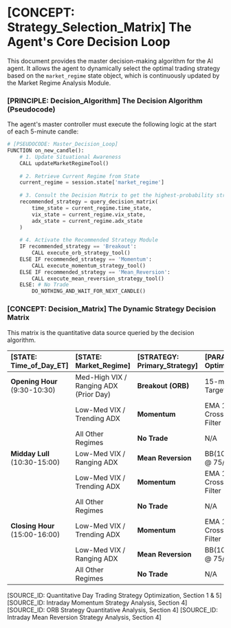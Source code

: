 # [CONCEPT: Strategy_Selection_Matrix] The Agent's Core Decision Loop

This document provides the master decision-making algorithm for the AI agent. It allows the agent to dynamically select the optimal trading strategy based on the `market_regime` state object, which is continuously updated by the Market Regime Analysis Module.

### [PRINCIPLE: Decision_Algorithm] The Decision Algorithm (Pseudocode)

The agent's master controller must execute the following logic at the start of each 5-minute candle:

```python
# [PSEUDOCODE: Master_Decision_Loop]
FUNCTION on_new_candle():
    # 1. Update Situational Awareness
    CALL updateMarketRegimeTool()
    
    # 2. Retrieve Current Regime from State
    current_regime = session.state['market_regime']
    
    # 3. Consult the Decision Matrix to get the highest-probability strategy
    recommended_strategy = query_decision_matrix(
        time_state = current_regime.time_state,
        vix_state = current_regime.vix_state,
        adx_state = current_regime.adx_state
    )
    
    # 4. Activate the Recommended Strategy Module
    IF recommended_strategy == 'Breakout':
        CALL execute_orb_strategy_tool()
    ELSE IF recommended_strategy == 'Momentum':
        CALL execute_momentum_strategy_tool()
    ELSE IF recommended_strategy == 'Mean_Reversion':
        CALL execute_mean_reversion_strategy_tool()
    ELSE: # No Trade
        DO_NOTHING_AND_WAIT_FOR_NEXT_CANDLE()
```

### [CONCEPT: Decision_Matrix] The Dynamic Strategy Decision Matrix

This matrix is the quantitative data source queried by the decision algorithm.

| [STATE: Time_of_Day_ET] | [STATE: Market_Regime] | [STRATEGY: Primary_Strategy] | [PARAMETER: Optimal_Parameters] | [METRIC: Expected_Profit_Factor] | [METRIC: Confidence_Score] |
| :--- | :--- | :--- | :--- | :--- | :--- |
| **Opening Hour** (9:30-10:30) | Med-High VIX / Ranging ADX (Prior Day) | **Breakout (ORB)** | 15-min Range, EOC Target, Vol > 2x Avg | **> 1.75** | **5/5** |
| | Low-Med VIX / Trending ADX | **Momentum** | EMA 13/48 Crossover, RSI/MACD Filter | **~1.85** | **4/5** |
| | All Other Regimes | **No Trade** | N/A | < 1.0 | 1/5 |
| **Midday Lull** (10:30-15:00) | Low-Med VIX / Ranging ADX | **Mean Reversion** | BB(10, 1.5) & RSI(9) @ 75/25 | **~1.85** | **5/5** |
| | Low-Med VIX / Trending ADX | **Momentum** | EMA 13/48 Crossover, RSI/MACD Filter | **~1.08** | **2/5** |
| | All Other Regimes | **No Trade** | N/A | < 1.0 | 1/5 |
| **Closing Hour** (15:00-16:00) | Low-Med VIX / Trending ADX | **Momentum** | EMA 13/48 Crossover, RSI/MACD Filter | **~1.79** | **5/5** |
| | Low-Med VIX / Ranging ADX | **Mean Reversion** | BB(10, 1.5) & RSI(9) @ 75/25 | **~1.28** | **3/5** |
| | All Other Regimes | **No Trade** | N/A | < 1.0 | 1/5 |

[SOURCE_ID: Quantitative Day Trading Strategy Optimization, Section 1 & 5]
[SOURCE_ID: Intraday Momentum Strategy Analysis, Section 4]
[SOURCE_ID: ORB Strategy Quantitative Analysis, Section 4]
[SOURCE_ID: Intraday Mean Reversion Strategy Analysis, Section 4]
